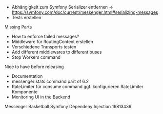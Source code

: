 - Abhängigkeit zum Symfony Serializer entfernen -> https://symfony.com/doc/current/messenger.html#serializing-messages
- Tests erstellen



Missing Parts
- How to enforce failed messages?
- Middleware für RoutingContext erstellen
- Verschiedene Transports testen
- Add different middlewares to different buses
- Stop Workers command


Nice to have before releasing
- Documentation
- messenger:stats command part of 6.2
- RateLimiter für consume command ggf. konfigurieren RateLimiter Komponente
- Monitoring UI in the Backend

Messenger
Basketball
Symfony Dependeny Injection
19813439
